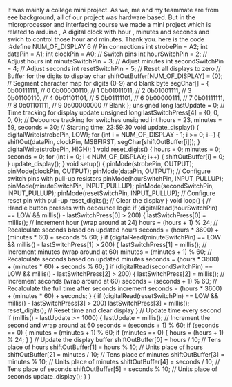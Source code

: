 It was mainly a college mini project. As we, me and my teammate are from eee background, all of our project was hardware based. But in the microprocessor and interfacing course we made a mini project which is related to arduino , A digital clock with hour , minutes and seconds and swich to control those hour and minutes. Thank you.
here is the code :#define NUM_OF_DISPLAY 6
// Pin connections
int strobePin = A2;
int dataPin = A1;
int clockPin = A0;
// Switch pins
int hourSwitchPin = 2; // Adjust hours
int minuteSwitchPin = 3; // Adjust minutes
int secondSwitchPin = 4; // Adjust seconds
int resetSwitchPin = 5; // Reset all displays to zero
// Buffer for the digits to display
char shiftOutBuffer[NUM_OF_DISPLAY] = {0};
// Segment character map for digits (0-9) and blank
byte segChar[] = {
0b00111111, // 0
0b00000110, // 1
0b01011011, // 2
0b01001111, // 3
0b01100110, // 4
0b01101101, // 5
0b01111101, // 6
0b00000111, // 7
0b01111111, // 8
0b01101111, // 9
0b00000000 // Blank
};
unsigned long lastUpdate = 0; // Time tracking for display update
unsigned long lastSwitchPress[4] = {0, 0, 0, 0}; // Debounce tracking for switches
unsigned int hours = 23, minutes = 59, seconds = 30; // Starting time: 23:59:30
void update_display() {
digitalWrite(strobePin, LOW);
for (int i = NUM_OF_DISPLAY - 1; i >= 0; i--) {
shiftOut(dataPin, clockPin, MSBFIRST, segChar[shiftOutBuffer[i]]);
}
digitalWrite(strobePin, HIGH);
}
void reset_digits() {
hours = 0;
minutes = 0;
seconds = 0;
for (int i = 0; i < NUM_OF_DISPLAY; i++) {
shiftOutBuffer[i] = 0;
}
update_display();
}
void setup() {
pinMode(strobePin, OUTPUT);
pinMode(clockPin, OUTPUT);
pinMode(dataPin, OUTPUT);
// Configure switch pins with pull-up resistors
pinMode(hourSwitchPin, INPUT_PULLUP);
pinMode(minuteSwitchPin, INPUT_PULLUP);
pinMode(secondSwitchPin, INPUT_PULLUP);
pinMode(resetSwitchPin, INPUT_PULLUP); // Configure reset pin with pull-up
reset_digits(); // Clear the display
}
void loop() {
// Handle button presses with debounce logic
if (digitalRead(hourSwitchPin) == LOW && millis() - lastSwitchPress[0] > 200)
{
lastSwitchPress[0] = millis();
// Increment hour (wrap around at 24)
hours = (hours + 1) % 24;
// Recalculate seconds based on updated hours
seconds = (hours * 3600) + (minutes * 60) + seconds % 60;
}
if (digitalRead(minuteSwitchPin) == LOW && millis() - lastSwitchPress[1] >
200) {
lastSwitchPress[1] = millis();
// Increment minutes (wrap around at 60)
minutes = (minutes + 1) % 60;
// Recalculate seconds based on updated minutes
seconds = (hours * 3600) + (minutes * 60) + seconds % 60;
}
if (digitalRead(secondSwitchPin) == LOW && millis() - lastSwitchPress[2] >
200) {
lastSwitchPress[2] = millis();
// Increment seconds (wrap around at 60)
seconds = (seconds + 1) % 60;
// Recalculate the full time after seconds increment
seconds = (hours * 3600) + (minutes * 60) + seconds;
}
{
if (digitalRead(resetSwitchPin) == LOW && millis() - lastSwitchPress[3] > 200)
lastSwitchPress[3] = millis();
reset_digits(); // Reset time and clear display
}
// Update time every second
if (millis() - lastUpdate >= 1000) {
lastUpdate = millis();
// Increment the second and wrap around at 60
seconds = (seconds + 1) % 60;
if (seconds == 0) {
minutes = (minutes + 1) % 60;
if (minutes == 0) {
hours = (hours + 1) % 24;
}
}
// Update the display buffer
shiftOutBuffer[0] = hours / 10; // Tens place of hours
shiftOutBuffer[1] = hours % 10; // Units place of hours
shiftOutBuffer[2] = minutes / 10; // Tens place of minutes
shiftOutBuffer[3] = minutes % 10; // Units place of minutes
shiftOutBuffer[4] = seconds / 10; // Tens place of seconds
shiftOutBuffer[5] = seconds % 10; // Units place of seconds
update_display();
}
}
